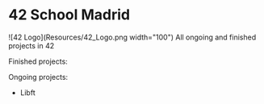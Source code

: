 # 42 School Madrid 
![42 Logo](Resources/42_Logo.png width="100")
All ongoing and finished projects in 42

Finished projects:


Ongoing projects:

- Libft
